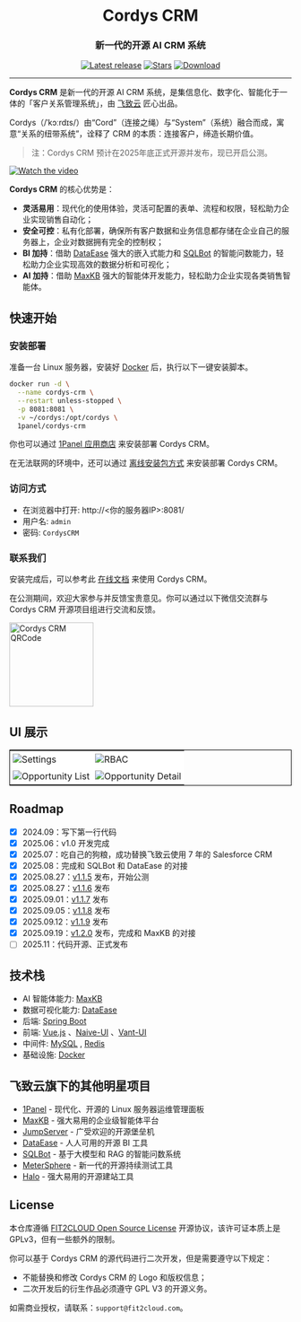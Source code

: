 <h1 align="center">Cordys CRM</h1>
<h3 align="center">新一代的开源 AI CRM 系统</h3>
<p align="center">
  <a href="https://github.com/1Panel-dev/CordysCRM/releases"><img src="https://img.shields.io/github/v/release/1Panel-dev/CordysCRM" alt="Latest release"></a>
  <a href="https://github.com/1Panel-dev/CordysCRM"><img src="https://img.shields.io/github/stars/1Panel-dev/CordysCRM?color=%231890FF&style=flat-square" alt="Stars"></a>    
  <a href="https://hub.docker.com/r/1panel/cordys-crm"><img src="https://img.shields.io/docker/pulls/1panel/cordys-crm?label=downloads" alt="Download"></a><br/>
</p>

<hr/>

**Cordys CRM** 是新一代的开源 AI CRM 系统，是集信息化、数字化、智能化于一体的「客户关系管理系统」，由 [飞致云](https://fit2cloud.com/) 匠心出品。

Cordys（/ˈkɔːrdɪs/）由“Cord”（连接之绳）与“System”（系统）融合而成，寓意“关系的纽带系统”，诠释了 CRM 的本质：连接客户，缔造长期价值。

> 注：Cordys CRM 预计在2025年底正式开源并发布，现已开启公测。

[![Watch the video](https://resource.fit2cloud.com/1panel/cordys-crm/img/overview-video.png)](https://www.bilibili.com/video/BV1gVh9zAEde/)

**Cordys CRM** 的核心优势是： 

- **灵活易用**：现代化的使用体验，灵活可配置的表单、流程和权限，轻松助力企业实现销售自动化；
- **安全可控**：私有化部署，确保所有客户数据和业务信息都存储在企业自己的服务器上，企业对数据拥有完全的控制权；
- **BI 加持**：借助 [DataEase](https://github.com/dataease/dataease) 强大的嵌入式能力和 [SQLBot](https://github.com/dataease/SQLBot) 的智能问数能力，轻松助力企业实现高效的数据分析和可视化；
- **AI 加持**：借助 [MaxKB](https://github.com/1Panel-dev/MaxKB) 强大的智能体开发能力，轻松助力企业实现各类销售智能体。

## 快速开始

### 安装部署

准备一台 Linux 服务器，安装好 [Docker](https://docs.docker.com/get-docker/) 后，执行以下一键安装脚本。  

```bash
docker run -d \
  --name cordys-crm \
  --restart unless-stopped \
  -p 8081:8081 \
  -v ~/cordys:/opt/cordys \
  1panel/cordys-crm
```

你也可以通过 [1Panel 应用商店](https://cordys.cn/docs/installation/1panel_installtion/) 来安装部署 Cordys CRM。

在无法联网的环境中，还可以通过 [离线安装包方式](https://cordys.cn/docs/installation/offline_installtion/) 来安装部署 Cordys CRM。

### 访问方式

- 在浏览器中打开: http://<你的服务器IP>:8081/
- 用户名: `admin`
- 密码: `CordysCRM`

### 联系我们

安装完成后，可以参考此 [在线文档](https://cordys.cn/docs/) 来使用 Cordys CRM。

在公测期间，欢迎大家参与并反馈宝贵意见。你可以通过以下微信交流群与 Cordys CRM 开源项目组进行交流和反馈。

<image height="150px" width="150px" alt="Cordys CRM QRCode" src="https://resource.fit2cloud.com/1panel/cordys-crm/img/wechat.png?v=20250904" />

## UI 展示

<table style="border-collapse: collapse; border: 1px solid black;">
  <tr>
    <td style="padding: 5px;background-color:#fff;"><img src= "https://resource.fit2cloud.com/1panel/cordys-crm/img/setting.png" alt="Settings" /></td>
    <td style="padding: 5px;background-color:#fff;"><img src= "https://resource.fit2cloud.com/1panel/cordys-crm/img/rbac.png" alt="RBAC" /></td>
  </tr>
  <tr>
    <td style="padding: 5px;background-color:#fff;"><img src= "https://resource.fit2cloud.com/1panel/cordys-crm/img/opportunity.png" alt="Opportunity List" /></td>
    <td style="padding: 5px;background-color:#fff;"><img src= "https://resource.fit2cloud.com/1panel/cordys-crm/img/opportunity-detail.png" alt="Opportunity Detail" /></td>
  </tr>
</table>

## Roadmap

- [x] 2024.09：写下第一行代码
- [x] 2025.06：v1.0 开发完成
- [x] 2025.07：吃自己的狗粮，成功替换飞致云使用 7 年的 Salesforce CRM
- [x] 2025.08：完成和 SQLBot 和 DataEase 的对接
- [x] 2025.08.27：[v1.1.5](https://github.com/1Panel-dev/CordysCRM/releases/tag/v1.1.5) 发布，开始公测
- [x] 2025.08.27：[v1.1.6](https://github.com/1Panel-dev/CordysCRM/releases/tag/v1.1.6) 发布
- [x] 2025.09.01：[v1.1.7](https://github.com/1Panel-dev/CordysCRM/releases/tag/v1.1.7) 发布
- [x] 2025.09.05：[v1.1.8](https://github.com/1Panel-dev/CordysCRM/releases/tag/v1.1.8) 发布
- [x] 2025.09.12：[v1.1.9](https://github.com/1Panel-dev/CordysCRM/releases/tag/v1.1.9) 发布
- [x] 2025.09.19：[v1.2.0](https://github.com/1Panel-dev/CordysCRM/releases/tag/v1.2.0) 发布，完成和 MaxKB 的对接
- [ ] 2025.11：代码开源、正式发布

## 技术栈

-  AI 智能体能力: [MaxKB](https://github.com/1Panel-dev/MaxKB) 
-  数据可视化能力: [DataEase](https://github.com/dataease/dataease) 
-  后端: [Spring Boot](https://spring.io/projects/spring-boot)
-  前端: [Vue.js](https://vuejs.org/) 、[Naive-UI](https://www.naiveui.com/) 、[Vant-UI](https://vant-ui.github.io/)
-  中间件: [MySQL](https://www.mysql.com/) , [Redis](https://redis.com/)
-  基础设施: [Docker](https://www.docker.com/)

## 飞致云旗下的其他明星项目

- [1Panel](https://github.com/1panel-dev/1panel/) - 现代化、开源的 Linux 服务器运维管理面板
- [MaxKB](https://github.com/1panel-dev/MaxKB/) - 强大易用的企业级智能体平台
- [JumpServer](https://github.com/jumpserver/jumpserver/) - 广受欢迎的开源堡垒机
- [DataEase](https://github.com/dataease/dataease/) - 人人可用的开源 BI 工具
- [SQLBot](https://github.com/dataease/SQLBot/) - 基于大模型和 RAG 的智能问数系统
- [MeterSphere](https://github.com/metersphere/metersphere/) - 新一代的开源持续测试工具
- [Halo](https://github.com/halo-dev/halo/) - 强大易用的开源建站工具

## License

本仓库遵循 [FIT2CLOUD Open Source License](LICENSE) 开源协议，该许可证本质上是 GPLv3，但有一些额外的限制。

你可以基于 Cordys CRM 的源代码进行二次开发，但是需要遵守以下规定：

- 不能替换和修改 Cordys CRM 的 Logo 和版权信息；
- 二次开发后的衍生作品必须遵守 GPL V3 的开源义务。

如需商业授权，请联系：`support@fit2cloud.com`。

